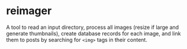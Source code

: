 # reimager

A tool to read an input directory,
process all images (resize if large and generate thumbnails),
create database records for each image,
and link them to posts by searching for `<img>` tags in their content.
